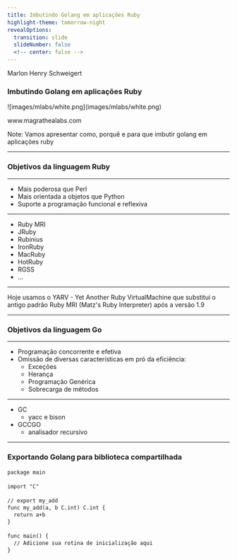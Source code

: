 ```yaml
---
title: Imbutindo Golang em aplicações Ruby
highlight-theme: tomorrow-night
revealOptions:
  transition: slide
  slideNumber: false
  <!-- center: false -->
---
```


<!-- .slide: data-background-image="images/background.jpg" data-background-size="cover"; style="height: 100%" -->

Marlon Henry Schweigert
### Imbutindo Golang em aplicações Ruby

<!-- .element: class="cover-title" -->

<div class="cover-bottom-logo">
  ![images/mlabs/white.png](images/mlabs/white.png)
  <p>www.magrathealabs.com</p>
</div>

Note: Vamos apresentar como, porquê e para que imbutir golang em aplicações ruby

---

### Objetivos da linguagem Ruby

----

 - Mais poderosa que Perl
 - Mais orientada a objetos que Python
 - Suporte a programação funcional e reflexiva

----

 - Ruby MRI
 - JRuby
 - Rubinius
 - IronRuby
 - MacRuby
 - HotRuby
 - RGSS
 - ...

----

 Hoje usamos o YARV - Yet Another Ruby VirtualMachine que substitui o antigo padrão Ruby MRI (Matz's Ruby Interpreter) após a versão 1.9

---

### Objetivos da linguagem Go

----

 - Programação concorrente e efetiva
 - Omissão de diversas características em pró da eficiência:
   - Exceções
   - Herança
   - Programação Genérica
   - Sobrecarga de métodos

----

 - GC
   - yacc e bison
 - GCCGO
   - analisador recursivo

---

### Exportando Golang para biblioteca compartilhada

```golang
package main

import "C"

// export my_add
func my_add(a, b C.int) C.int {
  return a+b
}

func main() {
  // Adicione sua rotina de inicialização aqui
}
```

